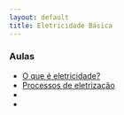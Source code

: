 ```yaml
---
layout: default
title: Eletricidade Básica
---
```


### Aulas

- [O que é eletricidade?](./eletricidade-01.md)
- [Processos de eletrização](./processos_de_eletrização.md)
- 
- 
